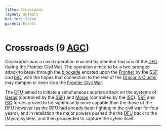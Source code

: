 ```yaml
---
title: Crossroads
layout: default
has_toc: false
parent: Events
---
```


# Crossroads (9 [AGC])
*Crossroads* was a naval operation enacted by member factions of the [DFU] during the [Frontier Civil War]. The operation aimed to be a two-pronged attack to break through the [blockade](../../history/conflicts/frontier_civil_war.html#blockade-of-the-frontier-5-agc) encated upon the [Frontier] by the [SSF] and [ISC], with the hopes that connection to the rest of the [Draconis Cluster] may dampen or even stop the [Frontier Civil War].

The [DFU] aimed to initiate a simultaneous suprise attack on the systems of [Geras] (controlled by the [SSF]) and [Moros] (controlled by the [ISC]). [SSF] and [ISC] forces proved to be significantly more capable than the those of the [DFU] however (as the [DFU] had already been fighting in the [civil war] for four years), and in retaliation the major powers pushed the the [DFU] back to the [Myca] system, and then proceeded to capture the sytem itself.

----

[DFU]: ../../factions/dfu.html
[SSF]: ../../factions/ssf.html
[ISC]: ../../factions/isc.html

[Frontier Civil War]: ../../history/conflicts/frontier_civil_war.html
[civil war]: ../../history/conflicts/frontier_civil_war.html

[BGC]: ../../history/#history
[AGC]: ../../history/#history

[Draconis Cluster]: ../../systems/
[Frontier]: ../../systems/
[Geras]: ../../systems/geras/
[Moros]: ../../systems/moros/
